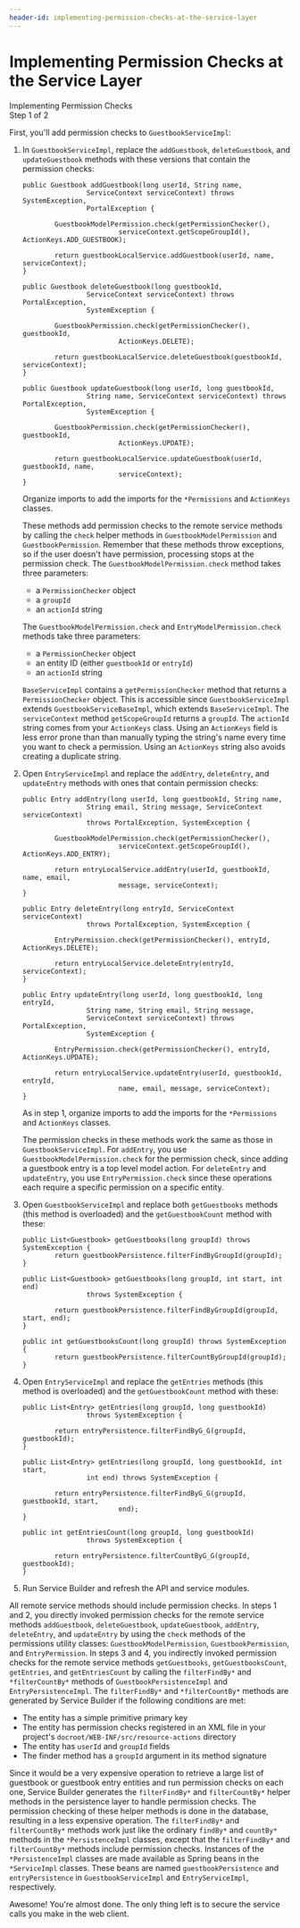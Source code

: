 ```yaml
---
header-id: implementing-permission-checks-at-the-service-layer
---
```


# Implementing Permission Checks at the Service Layer

<div class="learn-path-step">
    <p>Implementing Permission Checks<br>Step 1 of 2</p>
</div>

First, you'll add permission checks to `GuestbookServiceImpl`: 

1.  In `GuestbookServiceImpl`, replace the `addGuestbook`, `deleteGuestbook`, 
    and `updateGuestbook` methods with these versions that contain the 
    permission checks: 

        public Guestbook addGuestbook(long userId, String name,
                        ServiceContext serviceContext) throws SystemException,
                        PortalException {

                GuestbookModelPermission.check(getPermissionChecker(),
                                serviceContext.getScopeGroupId(), ActionKeys.ADD_GUESTBOOK);

                return guestbookLocalService.addGuestbook(userId, name, serviceContext);
        }

        public Guestbook deleteGuestbook(long guestbookId,
                        ServiceContext serviceContext) throws PortalException,
                        SystemException {

                GuestbookPermission.check(getPermissionChecker(), guestbookId,
                                ActionKeys.DELETE);

                return guestbookLocalService.deleteGuestbook(guestbookId, serviceContext);
        }

        public Guestbook updateGuestbook(long userId, long guestbookId,
                        String name, ServiceContext serviceContext) throws PortalException,
                        SystemException {

                GuestbookPermission.check(getPermissionChecker(), guestbookId,
                                ActionKeys.UPDATE);

                return guestbookLocalService.updateGuestbook(userId, guestbookId, name, 
                                serviceContext);
        }

    Organize imports to add the imports for the `*Permissions` and `ActionKeys` 
    classes. 

    These methods add permission checks to the remote service methods by calling 
    the `check` helper methods in `GuestbookModelPermission` and 
    `GuestbookPermission`. Remember that these methods throw exceptions, so if 
    the user doesn't have permission, processing stops at the permission check. 
    The `GuestbookModelPermission.check` method takes three parameters: 

    - a `PermissionChecker` object
    - a `groupId`
    - an `actionId` string

    The `GuestbookModelPermission.check` and `EntryModelPermission.check` 
    methods take three parameters: 

    - a `PermissionChecker` object
    - an entity ID (either `guestbookId` or `entryId`)
    - an `actionId` string

    `BaseServiceImpl` contains a `getPermissionChecker` method that returns a
    `PermissionChecker` object. This is accessible since `GuestbookServiceImpl`
    extends `GuestbookServiceBaseImpl`, which extends `BaseServiceImpl`. The
    `serviceContext` method `getScopeGroupId` returns a `groupId`. The 
    `actionId` string comes from your `ActionKeys` class. Using an `ActionKeys` 
    field is less error prone than than manually typing the string's name every 
    time you want to check a permission. Using an `ActionKeys` string also 
    avoids creating a duplicate string. 

2.  Open `EntryServiceImpl` and replace the `addEntry`, `deleteEntry`, and 
    `updateEntry` methods with ones that contain permission checks: 

        public Entry addEntry(long userId, long guestbookId, String name,
                        String email, String message, ServiceContext serviceContext)
                        throws PortalException, SystemException {

                GuestbookModelPermission.check(getPermissionChecker(),
                                serviceContext.getScopeGroupId(), ActionKeys.ADD_ENTRY);

                return entryLocalService.addEntry(userId, guestbookId, name, email,
                                message, serviceContext);
        }

        public Entry deleteEntry(long entryId, ServiceContext serviceContext)
                        throws PortalException, SystemException {

                EntryPermission.check(getPermissionChecker(), entryId, ActionKeys.DELETE);

                return entryLocalService.deleteEntry(entryId, serviceContext);
        }

        public Entry updateEntry(long userId, long guestbookId, long entryId,
                        String name, String email, String message,
                        ServiceContext serviceContext) throws PortalException,
                        SystemException {

                EntryPermission.check(getPermissionChecker(), entryId, ActionKeys.UPDATE);

                return entryLocalService.updateEntry(userId, guestbookId, entryId,
                                name, email, message, serviceContext);
        }

    As in step 1, organize imports to add the imports for the `*Permissions` and 
    `ActionKeys` classes. 

    The permission checks in these methods work the same as those in
    `GuestbookServiceImpl`. For `addEntry`, you use 
    `GuestbookModelPermission.check` for the permission check, since adding a
    guestbook entry is a top level model action. For `deleteEntry` and 
    `updateEntry`, you use `EntryPermission.check` since these operations each 
    require a specific permission on a specific entity. 

3.  Open `GuestbookServiceImpl` and replace both `getGuestbooks` methods (this 
    method is overloaded) and the `getGuestbookCount` method with these: 

        public List<Guestbook> getGuestbooks(long groupId) throws SystemException {
                return guestbookPersistence.filterFindByGroupId(groupId);
        }

        public List<Guestbook> getGuestbooks(long groupId, int start, int end)
                        throws SystemException {

                return guestbookPersistence.filterFindByGroupId(groupId, start, end);
        }

        public int getGuestbooksCount(long groupId) throws SystemException {
                return guestbookPersistence.filterCountByGroupId(groupId);
        }

4.  Open `EntryServiceImpl` and replace the `getEntries` methods (this method is
    overloaded) and the `getGuestbookCount` method with these: 

        public List<Entry> getEntries(long groupId, long guestbookId)
                        throws SystemException {

                return entryPersistence.filterFindByG_G(groupId, guestbookId);
        }

        public List<Entry> getEntries(long groupId, long guestbookId, int start,
                        int end) throws SystemException {

                return entryPersistence.filterFindByG_G(groupId, guestbookId, start,
                                end);
        }

        public int getEntriesCount(long groupId, long guestbookId)
                        throws SystemException {

                return entryPersistence.filterCountByG_G(groupId, guestbookId);
        }

5.  Run Service Builder and refresh the API and service modules. 

All remote service methods should include permission checks. In steps 1 and 2,
you directly invoked permission checks for the remote service methods 
`addGuestbook`, `deleteGuestbook`, `updateGuestbook`, `addEntry`, `deleteEntry`, 
and `updateEntry` by using the `check` methods of the permissions utility 
classes: `GuestbookModelPermission`, `GuestbookPermission`, and 
`EntryPermission`. In steps 3 and 4, you indirectly invoked permission checks 
for the remote service methods `getGuestbooks`, `getGuestbooksCount`, 
`getEntries`, and `getEntriesCount` by calling the `filterFindBy*` and 
`*filterCountBy*` methods of `GuestbookPersistenceImpl` and 
`EntryPersistenceImpl`. The `filterFindBy*` and `*filterCountBy*` methods are 
generated by Service Builder if the following conditions are met: 

- The entity has a simple primitive primary key 
- The entity has permission checks registered in an XML file in your project's 
  `docroot/WEB-INF/src/resource-actions` directory 
- The entity has `userId` and `groupId` fields 
- The finder method has a `groupId` argument in its method signature 

Since it would be a very expensive operation to retrieve a large list of 
guestbook or guestbook entry entities and run permission checks on each one, 
Service Builder generates the `filterFindBy*` and `filterCountBy*` helper 
methods in the persistence layer to handle permission checks. The permission 
checking of these helper methods is done in the database, resulting in a less 
expensive operation. The `filterFindBy*` and `filterCountBy*` methods work just 
like the ordinary `findBy*` and `countBy*` methods in the `*PersistenceImpl` 
classes, except that the `filterFindBy*` and `filterCountBy*` methods include 
permission checks. Instances of the `*PersistenceImpl` classes are made 
available as Spring beans in the `*ServiceImpl` classes. These beans are named 
`guestbookPersistence` and `entryPersistence` in `GuestbookServiceImpl` and 
`EntryServiceImpl`, respectively. 

Awesome! You're almost done. The only thing left is to secure the service calls
you make in the web client. 
